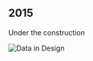 ## 2015

Under the construction

![Data in Design](https://namjulee.github.io/njs-lab-public/project/2014-city-drive/2014-city-drive.jpg)